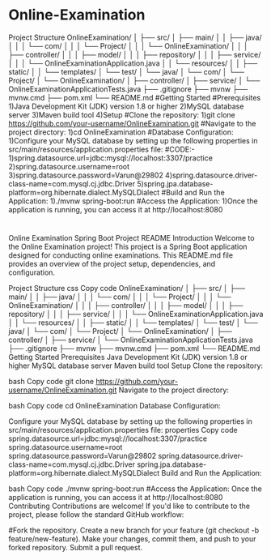 # Online-Examination
Project Structure
OnlineExamination/
│
├── src/
│   ├── main/
│   │   ├── java/
│   │   │   └── com/
│   │   │       └── Project/
│   │   │           └── OnlineExamination/
│   │   │               ├── controller/
│   │   │               ├── model/
│   │   │               ├── repository/
│   │   │               ├── service/
│   │   │               └── OnlineExaminationApplication.java
│   │   └── resources/
│   │       ├── static/
│   │       └── templates/
│   └── test/
│       └── java/
│           └── com/
│               └── Project/
│                   └── OnlineExamination/
│                       ├── controller/
│                       ├── service/
│                       └── OnlineExaminationApplicationTests.java
├── .gitignore
├── mvnw
├── mvnw.cmd
├── pom.xml
└── README.md
#Getting Started
#Prerequisites
  1)Java Development Kit (JDK) version 1.8 or higher
  2)MySQL database server
  3)Maven build tool
  4)Setup
#Clone the repository:
  1)git clone https://github.com/your-username/OnlineExamination.git
#Navigate to the project directory:
  1)cd OnlineExamination
#Database Configuration:
  1)Configure your MySQL database by setting up the following properties in src/main/resources/application.properties file:
  #CODE:-
    1)spring.datasource.url=jdbc:mysql://localhost:3307/practice
    2)spring.datasource.username=root
    3)spring.datasource.password=Varun@29802
    4)spring.datasource.driver-class-name=com.mysql.cj.jdbc.Driver
    5)spring.jpa.database-platform=org.hibernate.dialect.MySQLDialect
#Build and Run the Application:
  1)./mvnw spring-boot:run
#Access the Application:
  1)Once the application is running, you can access it at http://localhost:8080
#
Online Examination Spring Boot Project README
Introduction
Welcome to the Online Examination project! This project is a Spring Boot application designed for conducting online examinations. This README.md file provides an overview of the project setup, dependencies, and configuration.

Project Structure
css
Copy code
OnlineExamination/
│
├── src/
│   ├── main/
│   │   ├── java/
│   │   │   └── com/
│   │   │       └── Project/
│   │   │           └── OnlineExamination/
│   │   │               ├── controller/
│   │   │               ├── model/
│   │   │               ├── repository/
│   │   │               ├── service/
│   │   │               └── OnlineExaminationApplication.java
│   │   └── resources/
│   │       ├── static/
│   │       └── templates/
│   └── test/
│       └── java/
│           └── com/
│               └── Project/
│                   └── OnlineExamination/
│                       ├── controller/
│                       ├── service/
│                       └── OnlineExaminationApplicationTests.java
├── .gitignore
├── mvnw
├── mvnw.cmd
├── pom.xml
└── README.md
Getting Started
Prerequisites
Java Development Kit (JDK) version 1.8 or higher
MySQL database server
Maven build tool
Setup
Clone the repository:

bash
Copy code
git clone https://github.com/your-username/OnlineExamination.git
Navigate to the project directory:

bash
Copy code
cd OnlineExamination
Database Configuration:

Configure your MySQL database by setting up the following properties in src/main/resources/application.properties file:
properties
Copy code
spring.datasource.url=jdbc:mysql://localhost:3307/practice
spring.datasource.username=root
spring.datasource.password=Varun@29802
spring.datasource.driver-class-name=com.mysql.cj.jdbc.Driver
spring.jpa.database-platform=org.hibernate.dialect.MySQLDialect
Build and Run the Application:

bash
Copy code
./mvnw spring-boot:run
#Access the Application:
Once the application is running, you can access it at http://localhost:8080
Contributing
Contributions are welcome! If you'd like to contribute to the project, please follow the standard GitHub workflow:

#Fork the repository.
Create a new branch for your feature (git checkout -b feature/new-feature).
Make your changes, commit them, and push to your forked repository.
Submit a pull request.

